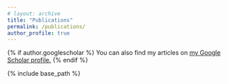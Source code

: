 ```yaml
---
# layout: archive
title: "Publications"
permalink: /publications/
author_profile: true
---
```


{% if author.googlescholar %}
  You can also find my articles on <u><a href="{{author.googlescholar}}">my Google Scholar profile</a>.</u>
{% endif %}

{% include base_path %}

<script src="https://bibbase.org/show?bib=http%3A%2F%2Fpaolodragone.com%2Ffiles%2Fmypubs.bib&jsonp=1"></script>
